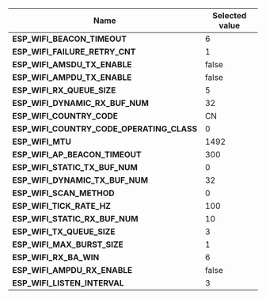 
| Name | Selected value |
|------|----------------|
|**ESP_WIFI_BEACON_TIMEOUT**|6|
|**ESP_WIFI_FAILURE_RETRY_CNT**|1|
|**ESP_WIFI_AMSDU_TX_ENABLE**|false|
|**ESP_WIFI_AMPDU_TX_ENABLE**|false|
|**ESP_WIFI_RX_QUEUE_SIZE**|5|
|**ESP_WIFI_DYNAMIC_RX_BUF_NUM**|32|
|**ESP_WIFI_COUNTRY_CODE**|CN|
|**ESP_WIFI_COUNTRY_CODE_OPERATING_CLASS**|0|
|**ESP_WIFI_MTU**|1492|
|**ESP_WIFI_AP_BEACON_TIMEOUT**|300|
|**ESP_WIFI_STATIC_TX_BUF_NUM**|0|
|**ESP_WIFI_DYNAMIC_TX_BUF_NUM**|32|
|**ESP_WIFI_SCAN_METHOD**|0|
|**ESP_WIFI_TICK_RATE_HZ**|100|
|**ESP_WIFI_STATIC_RX_BUF_NUM**|10|
|**ESP_WIFI_TX_QUEUE_SIZE**|3|
|**ESP_WIFI_MAX_BURST_SIZE**|1|
|**ESP_WIFI_RX_BA_WIN**|6|
|**ESP_WIFI_AMPDU_RX_ENABLE**|false|
|**ESP_WIFI_LISTEN_INTERVAL**|3|
